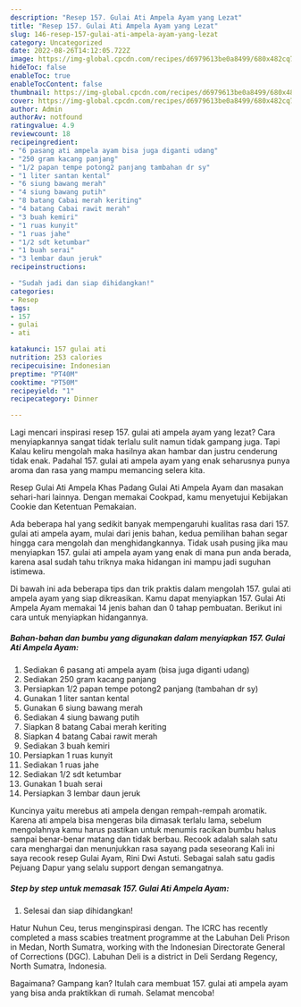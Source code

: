```yaml
---
description: "Resep 157. Gulai Ati Ampela Ayam yang Lezat"
title: "Resep 157. Gulai Ati Ampela Ayam yang Lezat"
slug: 146-resep-157-gulai-ati-ampela-ayam-yang-lezat
category: Uncategorized
date: 2022-08-26T14:12:05.722Z
image: https://img-global.cpcdn.com/recipes/d6979613be0a8499/680x482cq70/157-gulai-ati-ampela-ayam-foto-resep-utama.jpg
hideToc: false
enableToc: true
enableTocContent: false
thumbnail: https://img-global.cpcdn.com/recipes/d6979613be0a8499/680x482cq70/157-gulai-ati-ampela-ayam-foto-resep-utama.jpg
cover: https://img-global.cpcdn.com/recipes/d6979613be0a8499/680x482cq70/157-gulai-ati-ampela-ayam-foto-resep-utama.jpg
author: Admin
authorAv: notfound
ratingvalue: 4.9
reviewcount: 18
recipeingredient:
- "6 pasang ati ampela ayam bisa juga diganti udang"
- "250 gram kacang panjang"
- "1/2 papan tempe potong2 panjang tambahan dr sy"
- "1 liter santan kental"
- "6 siung bawang merah"
- "4 siung bawang putih"
- "8 batang Cabai merah keriting"
- "4 batang Cabai rawit merah"
- "3 buah kemiri"
- "1 ruas kunyit"
- "1 ruas jahe"
- "1/2 sdt ketumbar"
- "1 buah serai"
- "3 lembar daun jeruk"
recipeinstructions:

- "Sudah jadi dan siap dihidangkan!"
categories:
- Resep
tags:
- 157
- gulai
- ati

katakunci: 157 gulai ati 
nutrition: 253 calories
recipecuisine: Indonesian
preptime: "PT40M"
cooktime: "PT50M"
recipeyield: "1"
recipecategory: Dinner

---
```



Lagi mencari inspirasi resep 157. gulai ati ampela ayam yang lezat? Cara menyiapkannya sangat tidak terlalu sulit namun tidak gampang juga. Tapi Kalau keliru mengolah maka hasilnya akan hambar dan justru cenderung tidak enak. Padahal 157. gulai ati ampela ayam yang enak seharusnya punya aroma dan rasa yang mampu memancing selera kita.


Resep Gulai Ati Ampela Khas Padang Gulai Ati Ampela Ayam dan masakan sehari-hari lainnya. Dengan memakai Cookpad, kamu menyetujui Kebijakan Cookie dan Ketentuan Pemakaian.

Ada beberapa hal yang sedikit banyak mempengaruhi kualitas rasa dari 157. gulai ati ampela ayam, mulai dari jenis bahan, kedua pemilihan bahan segar hingga cara mengolah dan menghidangkannya. Tidak usah pusing jika mau menyiapkan 157. gulai ati ampela ayam yang enak di mana pun anda berada, karena asal sudah tahu triknya maka hidangan ini mampu jadi suguhan istimewa.


Di bawah ini ada beberapa tips dan trik praktis dalam mengolah 157. gulai ati ampela ayam yang siap dikreasikan. Kamu dapat menyiapkan 157. Gulai Ati Ampela Ayam memakai 14 jenis bahan dan 0 tahap pembuatan. Berikut ini cara untuk menyiapkan hidangannya.

<!--inarticleads1-->

##### Bahan-bahan dan bumbu yang digunakan dalam menyiapkan 157. Gulai Ati Ampela Ayam:

1. Sediakan 6 pasang ati ampela ayam (bisa juga diganti udang)
1. Sediakan 250 gram kacang panjang
1. Persiapkan 1/2 papan tempe potong2 panjang (tambahan dr sy)
1. Gunakan 1 liter santan kental
1. Gunakan 6 siung bawang merah
1. Sediakan 4 siung bawang putih
1. Siapkan 8 batang Cabai merah keriting
1. Siapkan 4 batang Cabai rawit merah
1. Sediakan 3 buah kemiri
1. Persiapkan 1 ruas kunyit
1. Sediakan 1 ruas jahe
1. Sediakan 1/2 sdt ketumbar
1. Gunakan 1 buah serai
1. Persiapkan 3 lembar daun jeruk


Kuncinya yaitu merebus ati ampela dengan rempah-rempah aromatik. Karena ati ampela bisa mengeras bila dimasak terlalu lama, sebelum mengolahnya kamu harus pastikan untuk menumis racikan bumbu halus sampai benar-benar matang dan tidak berbau. Recook adalah salah satu cara menghargai dan menunjukkan rasa sayang pada seseorang Kali ini saya recook resep Gulai Ayam, Rini Dwi Astuti. Sebagai salah satu gadis Pejuang Dapur yang selalu support dengan semangatnya. 

<!--inarticleads2-->

##### Step by step untuk memasak 157. Gulai Ati Ampela Ayam:


1. Selesai dan siap dihidangkan!

Hatur Nuhun Ceu, terus menginspirasi dengan. The ICRC has recently completed a mass scabies treatment programme at the Labuhan Deli Prison in Medan, North Sumatra, working with the Indonesian Directorate General of Corrections (DGC). Labuhan Deli is a district in Deli Serdang Regency, North Sumatra, Indonesia. 

Bagaimana? Gampang kan? Itulah cara membuat 157. gulai ati ampela ayam yang bisa anda praktikkan di rumah. Selamat mencoba!
